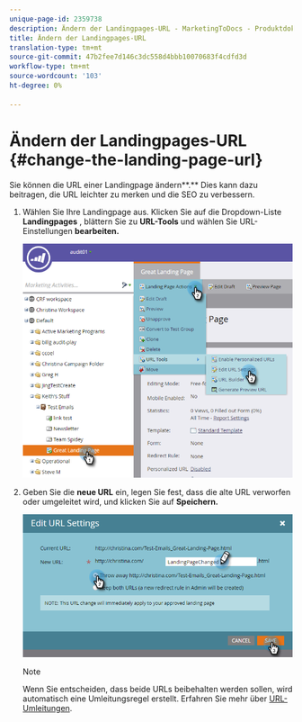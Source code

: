 ```yaml
---
unique-page-id: 2359738
description: Ändern der Landingpages-URL - MarketingToDocs - Produktdokumentation
title: Ändern der Landingpages-URL
translation-type: tm+mt
source-git-commit: 47b2fee7d146c3dc558d4bbb10070683f4cdfd3d
workflow-type: tm+mt
source-wordcount: '103'
ht-degree: 0%

---
```



# Ändern der Landingpages-URL {#change-the-landing-page-url}

Sie können die URL einer Landingpage ändern**.** Dies kann dazu beitragen, die URL leichter zu merken und die SEO zu verbessern.

1. Wählen Sie Ihre Landingpage aus. Klicken Sie auf die Dropdown-Liste **Landingpages** , blättern Sie zu **URL-Tools** und wählen Sie URL-Einstellungen **bearbeiten.**

   ![](assets/one.png)

1. Geben Sie die **neue URL** ein, legen Sie fest, dass die alte URL verworfen oder umgeleitet wird, und klicken Sie auf **Speichern.**

   ![](assets/two.png)

   >[!NOTE]
   >
   >Wenn Sie entscheiden, dass beide URLs beibehalten werden sollen, wird automatisch eine Umleitungsregel erstellt. Erfahren Sie mehr über [URL-Umleitungen](http://docs.marketo.com/display/public/DOCS/Redirect+a+URL+Path).

